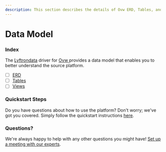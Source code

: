 ```yaml
---
description: This section describes the details of Ovw ERD, Tables, and Views.
---
```


# Data Model

### Index

The  [Lyftrondata](https://www.lyftrondata.com/) driver for [Ovw](https://www.lyftrondata.com/integration/ovw/)[ ](https://www.lyftrondata.com/integration/ovw/)provides a data model that enables you to better understand the source platform.

* [ ] [ERD](../../../business-analytics/ovw/data-model/erd.md)
* [ ] [Tables](../../../business-analytics/ovw/data-model/tables.md)
* [ ] [Views](../../../business-analytics/ovw/data-model/views.md)

### Quickstart Steps

Do you have questions about how to use the platform? Don't worry; we've got you covered. Simply follow the quickstart instructions [here](../../../../quickstart-steps.md).

### Questions? <a href="#questions" id="questions"></a>

We're always happy to help with any other questions you might have! [Set up a meeting with our experts](https://www.lyftrondata.com/book-a-meeting/).

